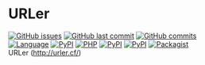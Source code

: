 # URLer
[![GitHub issues](https://img.shields.io/github/issues/I-am-4a/URLer.svg)]()
[![GitHub last commit](https://img.shields.io/github/last-commit/I-am-4a/URLer.svg)]()
[![GitHub commits](https://img.shields.io/github/commits-since/I-am-4a/URLer/1.0.0.svg)]()  
[![Language](https://img.shields.io/badge/language-PHP,%20Python-blue.svg)]()
[![PyPI](https://img.shields.io/pypi/pyversions/Django.svg)]()
[![PHP](https://img.shields.io/badge/php-5.x%20or%20more-blue.svg)]()
[![PyPI](https://img.shields.io/badge/wheel-no-red.svg)]()
[![PyPI](https://img.shields.io/badge/tests-ok-green.svg)]()
[![Packagist](https://img.shields.io/packagist/l/doctrine/orm.svg)]()  
URLer (http://urler.cf/)
